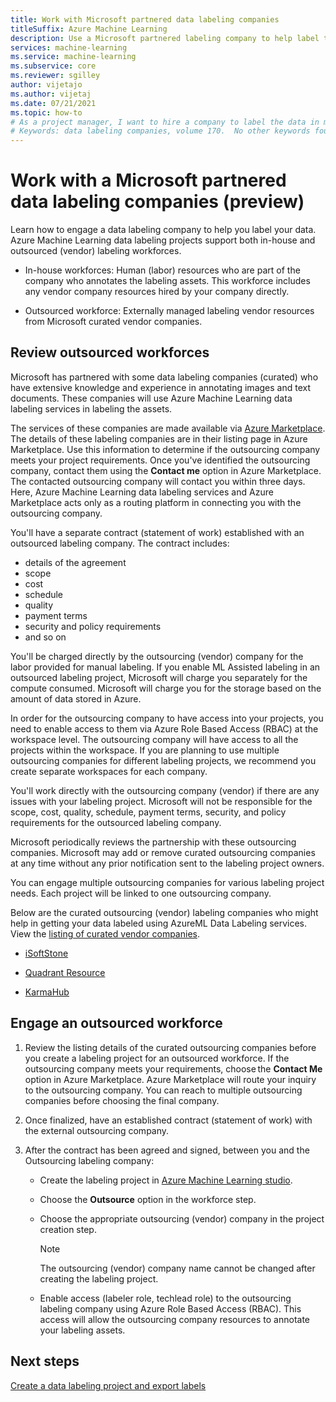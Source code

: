 ```yaml
---
title: Work with Microsoft partnered data labeling companies
titleSuffix: Azure Machine Learning
description: Use a Microsoft partnered labeling company to help label the data in your data labeling project
services: machine-learning
ms.service: machine-learning
ms.subservice: core
ms.reviewer: sgilley
author: vijetajo
ms.author: vijetaj
ms.date: 07/21/2021
ms.topic: how-to
# As a project manager, I want to hire a company to label the data in my data labeling project
# Keywords: data labeling companies, volume 170.  No other keywords found. 
---
```


# Work with a Microsoft partnered data labeling companies (preview)

Learn how to engage a data labeling company to help you label your data. Azure Machine Learning data labeling projects support both in-house and outsourced (vendor) labeling workforces.  

* In-house workforces: Human (labor) resources who are part of the company who annotates the labeling assets. This workforce includes any vendor company resources hired by your company directly.

* Outsourced workforce: Externally managed labeling vendor resources from Microsoft curated vendor companies.

## Review outsourced workforces

Microsoft has partnered with some data labeling companies (curated) who have extensive knowledge and experience in annotating images and text documents. These companies will use Azure Machine Learning data labeling services in labeling the assets.  

The services of these companies are made available via [Azure Marketplace](https://azure.microsoft.com/). The details of these labeling companies are in their listing page in Azure Marketplace. Use this information to determine if the outsourcing company meets your project requirements. Once you've identified the outsourcing company, contact them using the **Contact me** option in Azure Marketplace. The contacted outsourcing company will contact you within three days. Here, Azure Machine Learning data labeling services and Azure Marketplace acts only as a routing platform in connecting you with the outsourcing company. 

You'll have a separate contract (statement of work) established with an outsourced labeling company. The contract includes:

* details of the agreement
* scope
* cost
* schedule
* quality
* payment terms
* security and policy requirements
* and so on

You'll be charged directly by the outsourcing (vendor) company for the labor provided for manual labeling. If you enable ML Assisted labeling in an outsourced labeling project, Microsoft will charge you separately for the compute consumed. Microsoft will charge you for the storage based on the amount of data stored in Azure.

In order for the outsourcing company to have access into your projects, you need to enable access to them via Azure Role Based Access (RBAC) at the workspace level. The outsourcing company will have access to all the projects within the workspace. If you are planning to use multiple outsourcing companies for different labeling projects, we recommend you create separate workspaces for each company. 

You'll work directly with the outsourcing company (vendor) if there are any issues with your labeling project. Microsoft will not be responsible for the scope, cost, quality, schedule, payment terms, security, and policy requirements for the outsourced labeling company.  

Microsoft periodically reviews the partnership with these outsourcing companies. Microsoft may add or remove curated outsourcing companies at any time without any prior notification sent to the labeling project owners. 

You can engage multiple outsourcing companies for various labeling project needs. Each project will be linked to one outsourcing company. 

Below are the curated outsourcing (vendor) labeling companies who might help in getting your data labeled using AzureML Data Labeling services. View the [listing of curated vendor companies]().

* [iSoftStone]() 

* [Quadrant Resource]()

* [KarmaHub]()

## Engage an outsourced workforce 

1. Review the listing details of the curated outsourcing companies before you create a labeling project for an outsourced workforce. If the outsourcing company meets your requirements, choose the **Contact Me** option in Azure Marketplace. Azure Marketplace will route your inquiry to the outsourcing company. You can reach to multiple outsourcing companies before choosing the final company.

1. Once finalized, have an established contract (statement of work) with the external outsourcing  company.

1. After the contract has been agreed and signed,  between you and  the Outsourcing labeling company:
    
    * Create the labeling project in [Azure Machine Learning studio](https://ml.azure.com). 
    
    * Choose the **Outsource** option in the workforce step. 
    
    * Choose the appropriate outsourcing (vendor) company in the project creation step. 
    
        > [!NOTE]
        > The outsourcing (vendor) company name cannot be changed after creating the labeling project.
    
    * Enable access (labeler role, techlead role)  to the outsourcing labeling company using Azure Role Based Access (RBAC). This access will allow the outsourcing company resources to annotate your labeling assets.

## Next steps

[Create a data labeling project and export labels](how-to-create-labeling-projects.md)